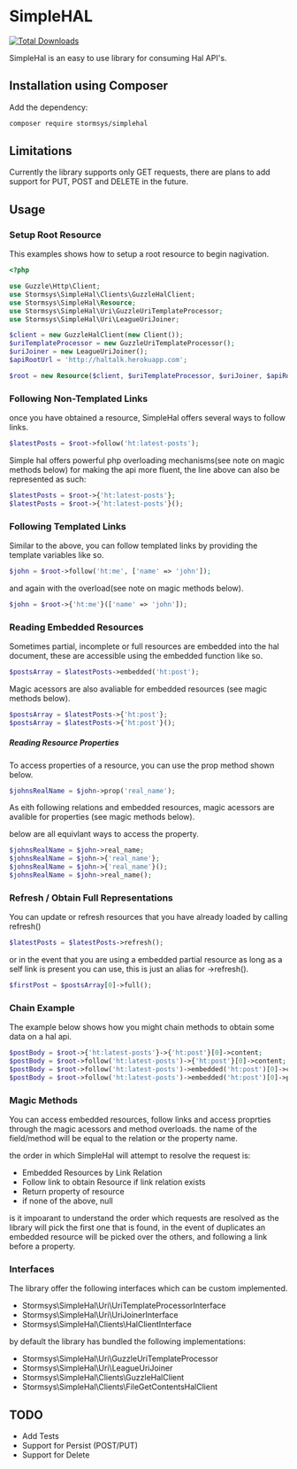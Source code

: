 # SimpleHAL

[![Total Downloads](https://poser.pugx.org/stormsys/simplehal/d/total.svg)](https://packagist.org/packages/stormsys/simplehal)

SimpleHal is an easy to use library for consuming Hal API's.

## Installation using Composer

Add the dependency:

```bash
composer require stormsys/simplehal
```

## Limitations

Currently the library supports only GET requests, there are plans to add support for PUT, POST and DELETE in the future.

## Usage

### Setup Root Resource

This examples shows how to setup a root resource to begin nagivation.

```php
<?php

use Guzzle\Http\Client;
use Stormsys\SimpleHal\Clients\GuzzleHalClient;
use Stormsys\SimpleHal\Resource;
use Stormsys\SimpleHal\Uri\GuzzleUriTemplateProcessor;
use Stormsys\SimpleHal\Uri\LeagueUriJoiner;

$client = new GuzzleHalClient(new Client());
$uriTemplateProcessor = new GuzzleUriTemplateProcessor();
$uriJoiner = new LeagueUriJoiner();
$apiRootUrl = 'http://haltalk.herokuapp.com';

$root = new Resource($client, $uriTemplateProcessor, $uriJoiner, $apiRootUrl);
```

### Following Non-Templated Links

once you have obtained a resource, SimpleHal offers several ways to follow links.

```php
$latestPosts = $root->follow('ht:latest-posts');
```

Simple hal offers powerful php overloading mechanisms(see note on magic methods below) for making the api more fluent, the line above can also be represented as such:

```php
$latestPosts = $root->{'ht:latest-posts'};
$latestPosts = $root->{'ht:latest-posts'}();
```

### Following Templated Links

Similar to the above, you can follow templated links by providing the template variables like so.

```php
$john = $root->follow('ht:me', ['name' => 'john']);
```

and again with the overload(see note on magic methods below). 
```php
$john = $root->{'ht:me'}(['name' => 'john']);
```


### Reading Embedded Resources

Sometimes partial, incomplete or full resources are embedded into the hal document, these are accessible using the embedded function like so.

```php
$postsArray = $latestPosts->embedded('ht:post');
```

Magic acessors are also avaliable for embedded resources (see magic methods below).

```php
$postsArray = $latestPosts->{'ht:post'};
$postsArray = $latestPosts->{'ht:post'}();
```


##### Reading Resource Properties
To access properties of a resource, you can use the prop method shown below.

```php
$johnsRealName = $john->prop('real_name');
```

As eith following relations and embedded resources, magic acessors are avalible for properties (see magic methods below).

below are all equivlant ways to access the property.

```php
$johnsRealName = $john->real_name;
$johnsRealName = $john->{'real_name'};
$johnsRealName = $john->{'real_name'}();
$johnsRealName = $john->real_name();
```

### Refresh / Obtain Full Representations

You can update or refresh resources that you have already loaded by calling refresh()

```php
$latestPosts = $latestPosts->refresh();
```

or in the event that you are using a embedded partial resource as long as a self link is present you can use, this is just an alias for ->refresh().
```php
$firstPost = $postsArray[0]->full();
```

### Chain Example

The example below shows how you might chain methods to obtain some data on a hal api.

```php
$postBody = $root->{'ht:latest-posts'}->{'ht:post'}[0]->content;
$postBody = $root->follow('ht:latest-posts')->{'ht:post'}[0]->content;
$postBody = $root->follow('ht:latest-posts')->embedded('ht:post')[0]->content;
$postBody = $root->follow('ht:latest-posts')->embedded('ht:post')[0]->prop('content');
```

### Magic Methods

You can access embedded resources, follow links and access proprties through the magic acessors and method overloads. the name of the field/method will be equal to the relation or the property name.

the order in which SimpleHal will attempt to resolve the request is:
* Embedded Resources by Link Relation
* Follow link to obtain Resource if link relation exists
* Return property of resource
* if none of the above, null

is it impoarant to understand the order which requests are resolved as the library will pick the first one that is found, in the event of duplicates an embedded resource will be picked over the others, and following a link before a property.

### Interfaces
The library offer the following interfaces which can be custom implemented.

* Stormsys\SimpleHal\Uri\UriTemplateProcessorInterface
* Stormsys\SimpleHal\Uri\UriJoinerInterface
* Stormsys\SimpleHal\Clients\HalClientInterface


by default the library has bundled the following implementations:
* Stormsys\SimpleHal\Uri\GuzzleUriTemplateProcessor
* Stormsys\SimpleHal\Uri\LeagueUriJoiner
* Stormsys\SimpleHal\Clients\GuzzleHalClient
* Stormsys\SimpleHal\Clients\FileGetContentsHalClient


## TODO

* Add Tests
* Support for Persist (POST/PUT)
* Support for Delete
